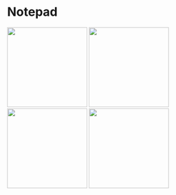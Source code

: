 # Notepad

<p float="left">
  <img src="https://github.com/vadikk/Notepad/assets/25104323/937d7776-c03d-4b5b-a285-9b5e764b8b8f" width="186" />
  <img src="https://github.com/vadikk/Notepad/assets/25104323/cb20b222-bd94-4111-8b6f-fe0c818dfbe9" width="186" />
  <img src="https://github.com/vadikk/Notepad/assets/25104323/93c96651-73c9-42ec-9100-94d97bcee2c7" width="186" />
  <img src="https://github.com/vadikk/Notepad/assets/25104323/885dff09-010f-424d-b155-78524920ae0b" width="186" />
</p>
